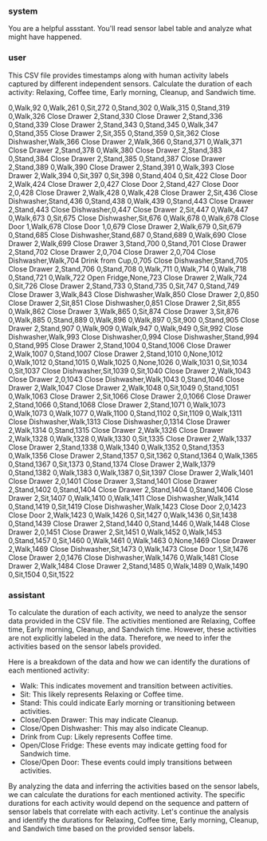 ### system
You are a helpful assstant. You'll read sensor label table and analyze what might have happened.
### user

This CSV file provides timestamps along with human activity labels captured by different independent sensors.
Calculate the duration of each activity: Relaxing, Coffee time, Early morning, Cleanup, and Sandwich time.
    
0,Walk,92
0,Walk,261
0,Sit,272
0,Stand,302
0,Walk,315
0,Stand,319
0,Walk,326
Close Drawer 2,Stand,330
Close Drawer 2,Stand,336
0,Stand,339
Close Drawer 2,Stand,343
0,Stand,345
0,Walk,347
0,Stand,355
Close Drawer 2,Sit,355
0,Stand,359
0,Sit,362
Close Dishwasher,Walk,366
Close Drawer 2,Walk,366
0,Stand,371
0,Walk,371
Close Drawer 2,Stand,378
0,Walk,380
Close Drawer 2,Stand,383
0,Stand,384
Close Drawer 2,Stand,385
0,Stand,387
Close Drawer 2,Stand,389
0,Walk,390
Close Drawer 2,Stand,391
0,Walk,393
Close Drawer 2,Walk,394
0,Sit,397
0,Sit,398
0,Stand,404
0,Sit,422
Close Door 2,Walk,424
Close Drawer 2,0,427
Close Door 2,Stand,427
Close Door 2,0,428
Close Drawer 2,Walk,428
0,Walk,428
Close Drawer 2,Sit,436
Close Dishwasher,Stand,436
0,Stand,438
0,Walk,439
0,Stand,443
Close Drawer 2,Stand,443
Close Dishwasher,0,447
Close Drawer 2,Sit,447
0,Walk,447
0,Walk,673
0,Sit,675
Close Dishwasher,Sit,676
0,Walk,678
0,Walk,678
Close Door 1,Walk,678
Close Door 1,0,679
Close Drawer 2,Walk,679
0,Sit,679
0,Stand,685
Close Dishwasher,Stand,687
0,Stand,689
0,Walk,690
Close Drawer 2,Walk,699
Close Drawer 3,Stand,700
0,Stand,701
Close Drawer 2,Stand,702
Close Drawer 2,0,704
Close Drawer 2,0,704
Close Dishwasher,Walk,704
Drink from Cup,0,705
Close Dishwasher,Stand,705
Close Drawer 2,Stand,706
0,Stand,708
0,Walk,711
0,Walk,714
0,Walk,718
0,Stand,721
0,Walk,722
Open Fridge,None,723
Close Drawer 2,Walk,724
0,Sit,726
Close Drawer 2,Stand,733
0,Stand,735
0,Sit,747
0,Stand,749
Close Drawer 3,Walk,843
Close Dishwasher,Walk,850
Close Drawer 2,0,850
Close Drawer 2,Sit,851
Close Dishwasher,0,851
Close Drawer 2,Sit,855
0,Walk,862
Close Drawer 3,Walk,865
0,Sit,874
Close Drawer 3,Sit,876
0,Walk,885
0,Stand,889
0,Walk,896
0,Walk,897
0,Sit,900
0,Stand,905
Close Drawer 2,Stand,907
0,Walk,909
0,Walk,947
0,Walk,949
0,Sit,992
Close Dishwasher,Walk,993
Close Dishwasher,0,994
Close Dishwasher,Stand,994
0,Stand,995
Close Drawer 2,Stand,1004
0,Stand,1006
Close Drawer 2,Walk,1007
0,Stand,1007
Close Drawer 2,Stand,1010
0,None,1012
0,Walk,1012
0,Stand,1015
0,Walk,1025
0,None,1026
0,Walk,1031
0,Sit,1034
0,Sit,1037
Close Dishwasher,Sit,1039
0,Sit,1040
Close Drawer 2,Walk,1043
Close Drawer 2,0,1043
Close Dishwasher,Walk,1043
0,Stand,1046
Close Drawer 2,Walk,1047
Close Drawer 2,Walk,1048
0,Sit,1049
0,Stand,1051
0,Walk,1063
Close Drawer 2,Sit,1066
Close Drawer 2,0,1066
Close Drawer 2,Stand,1066
0,Stand,1068
Close Drawer 2,Stand,1071
0,Walk,1073
0,Walk,1073
0,Walk,1077
0,Walk,1100
0,Stand,1102
0,Sit,1109
0,Walk,1311
Close Dishwasher,Walk,1313
Close Dishwasher,0,1314
Close Drawer 2,Walk,1314
0,Stand,1315
Close Drawer 2,Walk,1326
Close Drawer 2,Walk,1328
0,Walk,1328
0,Walk,1330
0,Sit,1335
Close Drawer 2,Walk,1337
Close Drawer 2,Stand,1338
0,Walk,1340
0,Walk,1352
0,Stand,1353
0,Walk,1356
Close Drawer 2,Stand,1357
0,Sit,1362
0,Stand,1364
0,Walk,1365
0,Stand,1367
0,Sit,1373
0,Stand,1374
Close Drawer 2,Walk,1379
0,Stand,1382
0,Walk,1383
0,Walk,1387
0,Sit,1397
Close Drawer 2,Walk,1401
Close Drawer 2,0,1401
Close Drawer 3,Stand,1401
Close Drawer 2,Stand,1402
0,Stand,1404
Close Drawer 2,Stand,1404
0,Stand,1406
Close Drawer 2,Sit,1407
0,Walk,1410
0,Walk,1411
Close Dishwasher,Walk,1414
0,Stand,1419
0,Sit,1419
Close Dishwasher,Walk,1423
Close Door 2,0,1423
Close Door 2,Walk,1423
0,Walk,1426
0,Sit,1427
0,Walk,1436
0,Sit,1438
0,Stand,1439
Close Drawer 2,Stand,1440
0,Stand,1446
0,Walk,1448
Close Drawer 2,0,1451
Close Drawer 2,Sit,1451
0,Walk,1452
0,Walk,1453
0,Stand,1457
0,Sit,1460
0,Walk,1461
0,Walk,1463
0,None,1469
Close Drawer 2,Walk,1469
Close Dishwasher,Sit,1473
0,Walk,1473
Close Door 1,Sit,1476
Close Drawer 2,0,1476
Close Dishwasher,Walk,1476
0,Walk,1481
Close Drawer 2,Walk,1484
Close Drawer 2,Stand,1485
0,Walk,1489
0,Walk,1490
0,Sit,1504
0,Sit,1522

### assistant
To calculate the duration of each activity, we need to analyze the sensor data provided in the CSV file. The activities mentioned are Relaxing, Coffee time, Early morning, Cleanup, and Sandwich time. However, these activities are not explicitly labeled in the data. Therefore, we need to infer the activities based on the sensor labels provided.

Here is a breakdown of the data and how we can identify the durations of each mentioned activity:

- Walk: This indicates movement and transition between activities.
- Sit: This likely represents Relaxing or Coffee time.
- Stand: This could indicate Early morning or transitioning between activities.
- Close/Open Drawer: This may indicate Cleanup.
- Close/Open Dishwasher: This may also indicate Cleanup.
- Drink from Cup: Likely represents Coffee time.
- Open/Close Fridge: These events may indicate getting food for Sandwich time.
- Close/Open Door: These events could imply transitions between activities.

By analyzing the data and inferring the activities based on the sensor labels, we can calculate the durations for each mentioned activity. The specific durations for each activity would depend on the sequence and pattern of sensor labels that correlate with each activity. Let's continue the analysis and identify the durations for Relaxing, Coffee time, Early morning, Cleanup, and Sandwich time based on the provided sensor labels.
